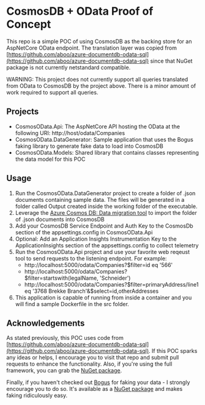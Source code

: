 # CosmosDB + OData Proof of Concept

This repo is a simple POC of using CosmosDB as the backing store for an AspNetCore OData endpoint. The translation layer was copied from [https://github.com/aboo/azure-documentdb-odata-sql](https://github.com/aboo/azure-documentdb-odata-sql) since that NuGet package is not currently netstandard compatible.

WARNING: This project does not currently support all queries translated from OData to CosmosDB by the project above. There is a minor amount of work required to support all queries.

## Projects
- CosmosOData.Api: The AspNetCore API hosting the OData at the following URI: http://host/odata/Companies
- CosmosOData.DataGenerator: Sample application that uses the Bogus faking library to generate fake data to load into CosmosDB
- CosmosOData.Models: Shared library that contains classes representing the data model for this POC

## Usage
1. Run the CosmosOData.DataGenerator project to create a folder of .json documents containing sample data. The files will be generated in a folder called Output created inside the working folder of the executable.
1. Leverage the [Azure Cosmos DB: Data migration tool](https://docs.microsoft.com/en-us/azure/cosmos-db/import-data) to import the folder of .json documents into CosmosDB
1. Add your CosmosDB Service Endpoint and Auth Key to the CosmosDb section of the appsettings.config in CosmosOData.Api
1. Optional: Add an Application Insights Instrumentation Key to the ApplicationInsights section of the appsettings.config to collect telemetry
1. Run the CosmosOData.Api project and use your favorite web reqeust tool to send requests to the listening endpoint. For example:
    - http://localhost:5000/odata/Companies?$filter=id eq '566'
    - http://localhost:5000/odata/Companies?$filter=startswith(legalName, 'Schneider')
    - http://localhost:5000/odata/Companies?$filter=primaryAddress/line1 eq '3768 Brekke Branch'&$select=id,otherAddresses
1. This application is capable of running from inside a container and you will find a sample Dockerfile in the src folder.

## Acknowledgements
As stated previously, this POC uses code from [https://github.com/aboo/azure-documentdb-odata-sql](https://github.com/aboo/azure-documentdb-odata-sql). If this POC sparks any ideas or helps, I encourage you to visit that repo and submit pull requests to enhance the functionality. Also, if you're using the full framework, you can grab the [NuGet package](https://www.nuget.org/packages/Lambda.Azure.CosmosDb.OData.Sql/).

Finally, if you haven't checked out [Bogus](https://github.com/bchavez/Bogus) for faking your data - I strongly encourage you to do so. It's available as a [NuGet package](https://www.nuget.org/packages/Bogus/) and makes faking ridiculously easy.
